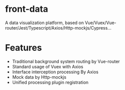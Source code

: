 # front-data

A data visualization platform, based on Vue/Vuex/Vue-router/Jest/Typescript/Axios/Http-mockjs/Cypress...

# Features

- Traditional background system routing by Vue-router
- Standard usage of Vuex with Axios
- Interface interception processing By Axios
- Mock data by Http-mockjs
- Unified processing plugin registration